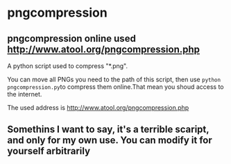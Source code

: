 # pngcompression
## pngcompression online used http://www.atool.org/pngcompression.php

A python script used to compress "*.png".

You can move all PNGs you need to the path of this script, then use `python pngcompression.py`to compress them online.That mean you shoud access to the internet.

The used address is http://www.atool.org/pngcompression.php

## Somethins I want to say, it's a terrible scaript, and only for my own use. You can modify it for yourself arbitrarily


